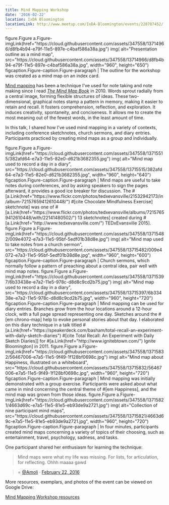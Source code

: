 ```yaml
---
title: Mind Mapping Workshop
date: '2016-02-22'
location: IxDA Bloomington
locationLink: http://www.meetup.com/IxDA-Bloomington/events/228787452/
---
```


<jade>
figure.Figure
  a.Figure-imgLink(href="https://cloud.githubusercontent.com/assets/347558/13714966/d8fb4b94-e79f-11e5-897e-c4baf586a38a.jpg")
    img(
      alt="Presentation outline as a mind map",
      src="https://cloud.githubusercontent.com/assets/347558/13714966/d8fb4b94-e79f-11e5-897e-c4baf586a38a.jpg",
      width="960",
      height="650")
  figcaption.Figure-caption.Figure-paragraph
    | The outline for the workshop was created as a mind map on an index card.
</jade>

[Mind mapping](https://en.wikipedia.org/wiki/Mind_map) has been a technique I've used for note taking and note making since I read <a class="Link" href="http://www.amazon.com/The-Mind-Map-Book-Potential/dp/0452273226"><cite>The Mind Map Book</cite></a> in 2010. Words sprout radially from a central image, forming flexible structures of ideas. These two-dimensional, graphical notes stamp a pattern in memory, making it easier to retain and recall. It fosters comprehension, reflection, and exploration. It induces creativity, spontaneity, and conciseness. It allows me to create the most meaning out of the fewest words, in the least amount of time.

In this talk, I shared how I've used mind mapping in a variety of contexts, including conference sketchnotes, church sermons, and diary entries. Participants practiced by creating mind maps as a group and individually.

<jade>
figure.Figure
  a.Figure-imgLink(href="https://cloud.githubusercontent.com/assets/347558/13715515/382afd64-e7a3-11e5-82e0-d621b3682355.jpg")
    img(
      alt="Mind map used to record a day in a diary",
      src="https://cloud.githubusercontent.com/assets/347558/13715515/382afd64-e7a3-11e5-82e0-d621b3682355.jpg",
      width="960",
      height="640")
  figcaption.Figure-caption.Figure-paragraph
    | Mind maps are useful to take notes during conferences, and by asking speakers to sign the pages afterward, it provides a good ice breaker for discussion. The #[a.Link(href="https://www.flickr.com/photos/tedxevansville/21532942173/in/album-72157659412610448/") #[cite Chocolate Mindfulness Exercise] sketchnote] was one of #[a.Link(href="https://www.flickr.com/photos/tedxevansville/albums/72157659412610448/with/22141480502/") 13 sketchnotes] created during #[a.Link(href="http://www.tedxevansville.com/") TEDxEvansville 2015].
figure.Figure
  a.Figure-imgLink(href="https://cloud.githubusercontent.com/assets/347558/13715482/009e4072-e7a3-11e5-95bf-5edf01b38d8e.jpg")
    img(
      alt="Mind map used to take notes from a church sermon",
      src="https://cloud.githubusercontent.com/assets/347558/13715482/009e4072-e7a3-11e5-95bf-5edf01b38d8e.jpg",
      width="960",
      height="600")
  figcaption.Figure-caption.Figure-paragraph
    | Church sermons, which normally follow a pattern of preaching about a central idea, pair well with mind map notes.
figure.Figure
  a.Figure-imgLink(href="https://cloud.githubusercontent.com/assets/347558/13715397/6b33438e-e7a2-11e5-978c-d8d8c9cd2b75.jpg")
    img(
      alt="Mind map used to record a day in a diary",
      src="https://cloud.githubusercontent.com/assets/347558/13715397/6b33438e-e7a2-11e5-978c-d8d8c9cd2b75.jpg",
      width="960",
      height="720")
  figcaption.Figure-caption.Figure-paragraph
    | Mind mapping can be used for diary entries. Branches grow from the hour locations around a 12-hour clock, with a full page spread representing one day. Sketches around the #[em chrono-map] help to evoke personal stories about that day. I elaborated on this diary technique in a talk titled #[a.Link(href="https://speakerdeck.com/basham/total-recall-an-experiment-with-daily-sketch-diaries") #[cite Total Recall: An Experiment with Daily Sketch Diaries]] for #[a.Link(href="http://www.ignitebtown.com/") Ignite Bloomington] in 2011.
figure.Figure
  a.Figure-imgLink(href="https://cloud.githubusercontent.com/assets/347558/13715832/56467006-e7a5-11e5-9f49-1f128bf0698c.jpg")
    img(
      alt="Mind map about Happiness, illustrated on a whiteboard",
      src="https://cloud.githubusercontent.com/assets/347558/13715832/56467006-e7a5-11e5-9f49-1f128bf0698c.jpg",
      width="960",
      height="720")
  figcaption.Figure-caption.Figure-paragraph
    | Mind mapping was initially demonstrated with a group exercise. Participants were asked about what came in mind concerning the central theme of #[em Happiness], and the mind map was grown from those ideas.
figure.Figure
  a.Figure-imgLink(href="https://cloud.githubusercontent.com/assets/347558/13715821/4663d69c-e7a5-11e5-81e5-eb93de9a2721.jpg")
    img(
      alt="Collection of nine participant mind maps",
      src="https://cloud.githubusercontent.com/assets/347558/13715821/4663d69c-e7a5-11e5-81e5-eb93de9a2721.jpg",
      width="960",
      height="720")
  figcaption.Figure-caption.Figure-paragraph
    | In four minutes, participants created mind maps concerning a variety of topics of their choosing, such as entertainment, travel, psychology, sadness, and tasks.
</jade>

One participant shared her enthusiasm for learning the technique:

> Mind maps were what my life was missing. For lists, for articulation, for reflecting. Ohhh maaaa gawd

> = [@Amoli](https://twitter.com/Amoli) &middot; [February 22, 2016](https://twitter.com/Amoli/status/701949945511866368)

More resources, exemplars, and photos of the event can be viewed on Google Drive:

<a class="Button" href="https://drive.google.com/folderview?id=0B0SrbFZ-iXKzbFBVaFN2VDRWZlU&usp=sharing">Mind Mapping Workshop resources</a>
